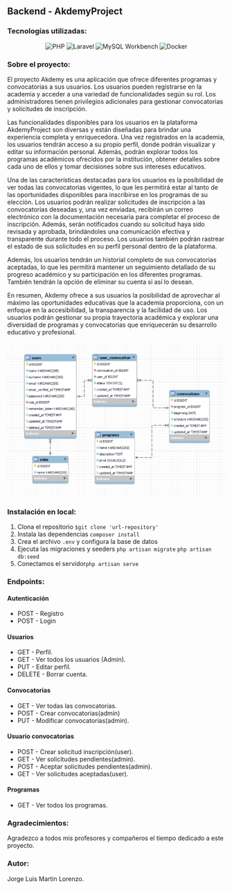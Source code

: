 ## Backend - AkdemyProject

### Tecnologías utilizadas:

<div align="center">

![PHP](https://img.shields.io/badge/php-%23232D2F.svg?style=for-the-badge&logo=php&logoColor=white) ![Laravel](https://img.shields.io/badge/laravel-%23FF2D20.svg?style=for-the-badge&logo=laravel&logoColor=white) ![MySQL Workbench](https://img.shields.io/badge/mysql%20workbench-%2300f.svg?style=for-the-badge&logo=mysql&logoColor=white) ![Docker](https://img.shields.io/badge/docker-%230db7ed.svg?style=for-the-badge&logo=docker&logoColor=white)

</div>

### Sobre el proyecto:

El proyecto Akdemy es una aplicación que ofrece diferentes programas y convocatorias a sus usuarios. Los usuarios pueden registrarse en la academia y acceder a una variedad de funcionalidades según su rol. Los administradores tienen privilegios adicionales para gestionar convocatorias y solicitudes de inscripción.

Las funcionalidades disponibles para los usuarios en la plataforma AkdemyProject son diversas y están diseñadas para brindar una experiencia completa y enriquecedora. Una vez registrados en la academia, los usuarios tendrán acceso a su propio perfil, donde podrán visualizar y editar su información personal. Además, podrán explorar todos los programas académicos ofrecidos por la institución, obtener detalles sobre cada uno de ellos y tomar decisiones sobre sus intereses educativos.

Una de las características destacadas para los usuarios es la posibilidad de ver todas las convocatorias vigentes, lo que les permitirá estar al tanto de las oportunidades disponibles para inscribirse en los programas de su elección. Los usuarios podrán realizar solicitudes de inscripción a las convocatorias deseadas y, una vez enviadas, recibirán un correo electrónico con la documentación necesaria para completar el proceso de inscripción. Además, serán notificados cuando su solicitud haya sido revisada y aprobada, brindándoles una comunicación efectiva y transparente durante todo el proceso. Los usuarios también podrán rastrear el estado de sus solicitudes en su perfil personal dentro de la plataforma.

Además, los usuarios tendrán un historial completo de sus convocatorias aceptadas, lo que les permitirá mantener un seguimiento detallado de su progreso académico y su participación en los diferentes programas. También tendrán la opción de eliminar su cuenta si así lo desean.

En resumen, Akdemy ofrece a sus usuarios la posibilidad de aprovechar al máximo las oportunidades educativas que la academia proporciona, con un enfoque en la accesibilidad, la transparencia y la facilidad de uso. Los usuarios podrán gestionar su propia trayectoria académica y explorar una diversidad de programas y convocatorias que enriquecerán su desarrollo educativo y profesional.


!['diagrama'](./public/images/diagram.png)

### Instalación en local:

1. Clona el repositorio `$git clone 'url-repository'`
2. Instala las dependencias `composer install`
3. Crea el archivo `.env` y configura la base de datos
4. Ejecuta las migraciones y seeders `php artisan migrate` `php artisan db:seed`
5. Conectamos el servidor`php artisan serve`

### Endpoints:

#### Autenticación

* POST - Registro
* POST - Login

#### Usuarios

* GET - Perfil.
* GET - Ver todos los usuarios (Admin).
* PUT - Editar perfil.
* DELETE - Borrar cuenta.

#### Convocatorias

* GET - Ver todas las convocatorias.
* POST - Crear convocatorias(admin)
* PUT - Modificar convocatorias(admin).

#### Usuario convocatorias

* POST - Crear solicitud inscripción(user).
* GET - Ver solicitudes pendientes(admin).
* POST - Aceptar solicitudes pendientes(admin).
* GET - Ver solicitudes aceptadas(user).

#### Programas

* GET - Ver todos los programas.

### Agradecimientos:

Agradezco a todos mis profesores y compañeros el tiempo dedicado a este proyecto.

### Autor:
Jorge Luis Martin Lorenzo.